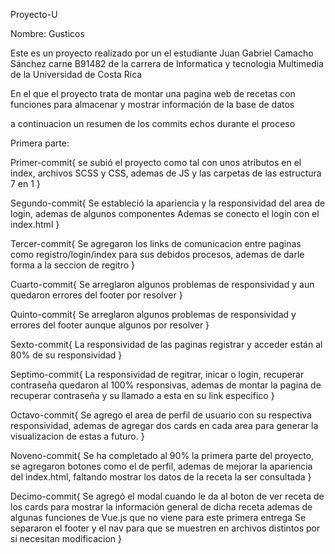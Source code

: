 Proyecto-U

Nombre: Gusticos

Este es un proyecto realizado por un el estudiante Juan Gabriel Camacho Sánchez carne B91482 de la carrera de 
Informatica y tecnologia Multimedia de la Universidad de Costa Rica

En el que el proyecto trata de montar una pagina web de recetas con funciones para almacenar y mostrar información 
de la base de datos

a continuacion un resumen de los commits echos durante el proceso

Primera parte:

Primer-commit{
    se subió el proyecto como tal con unos atributos en el index, archivos SCSS y CSS, ademas de JS y las
    carpetas de las estructura 7 en 1
}

Segundo-commit{
    Se estableció la apariencia y la responsividad del area de login, ademas de algunos componentes
    Ademas se conecto el login con el index.html
}

Tercer-commit{
    Se agregaron los links de comunicacion entre paginas como registro/login/index para sus debidos procesos,
    ademas de darle forma a la seccion de regitro
}

Cuarto-commit{
    Se arreglaron algunos problemas de responsividad y aun quedaron errores del footer por resolver
}

Quinto-commit{
    Se arreglaron algunos problemas de responsividad y errores del footer aunque algunos por resolver
}

Sexto-commit{
    La responsividad de las paginas registrar y acceder están al 80% de su responsividad
}

Septimo-commit{
    La responsividad de regitrar, inicar o login, recuperar contraseña quedaron al 100% responsivas, ademas de montar la pagina
    de recuperar contraseña y su llamado a esta en su link especifico
}

Octavo-commit{
    Se agrego el area de perfil de usuario con su respectiva responsividad, ademas de agregar dos cards en cada area para 
    generar la visualizacion de estas a futuro.
}

Noveno-commit{
    Se ha completado al 90% la primera parte del proyecto, se agregaron botones como el de perfil, ademas de mejorar
    la apariencia del index.html, faltando mostrar los datos de la receta la ser consultada
}

Decimo-commit{
    Se agregó el modal cuando le da al boton de ver receta de los cards para mostrar la información general de dicha receta
    ademas de algunas funciones de Vue.js que no viene para este primera entrega
    Se separaron el footer y el nav para que se muestren en archivos distintos por si necesitan modificacion
}